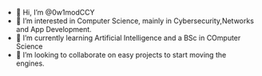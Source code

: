 - 👋 Hi, I’m @0w1modCCY
- 👀 I’m interested in Computer Science, mainly in Cybersecurity,Networks and App Development.
- 🌱 I’m currently learning Artificial Intelligence and a BSc in COmputer Science
- 💞️ I’m looking to collaborate on easy projects to start moving the engines.

<!---
0w1modCCY/0w1modCCY is a ✨ special ✨ repository because its `README.md` (this file) appears on your GitHub profile.
You can click the Preview link to take a look at your changes.
--->
